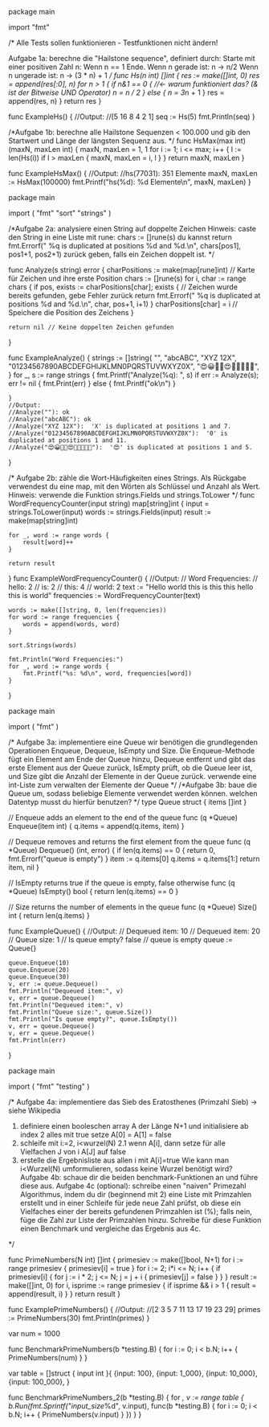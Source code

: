 package main

import "fmt"

/* Alle Tests sollen funktionieren - Testfunktionen nicht ändern!

Aufgabe 1a:
berechne die "Hailstone sequence", definiert durch:
Starte mit einer positiven Zahl n:
Wenn n == 1 Ende.
Wenn n   gerade ist: n -> n/2
Wenn n ungerade ist: n -> (3 * n) + 1
*/
func Hs(n int) []int {
	res := make([]int, 0)
	res = append(res[:0], n)
	for n > 1 {
		if n&1 == 0 { //<- warum funktioniert das? (& ist der Bitweise UND Operator)
			n = n / 2
		} else {
			n = 3*n + 1
		}
		res = append(res, n)
	}
	return res
}

func ExampleHs() {
	//Output:
	//[5 16 8 4 2 1]
	seq := Hs(5)
	fmt.Println(seq)
}

/*Aufgabe 1b:
berechne alle Hailstone Sequenzen < 100.000 und gib den Startwert und Länge der
längsten Sequenz aus.
*/
func HsMax(max int) (maxN, maxLen int) {
	maxN, maxLen = 1, 1
	for i := 1; i <= max; i++ {
		l := len(Hs(i))
		if l > maxLen {
			maxN, maxLen = i, l
		}
	}
	return maxN, maxLen
}

func ExampleHsMax() {
	//Output:
	//hs(77031): 351 Elemente
	maxN, maxLen := HsMax(100000)
	fmt.Printf("hs(%d): %d Elemente\n", maxN, maxLen)
}


package main

import (
	"fmt"
	"sort"
	"strings"
)

/*Aufgabe 2a: analysiere einen String auf doppelte Zeichen
Hinweis: caste den String in eine Liste mit rune:
chars := []rune(s)
du kannst
return fmt.Errorf(" %q is duplicated at positions %d and %d.\n", chars[pos1], pos1+1, pos2+1)
zurück geben, falls ein Zeichen doppelt ist.
*/

func Analyze(s string) error {
	charPositions := make(map[rune]int) // Karte für Zeichen und ihre erste Position
	chars := []rune(s)
	for i, char := range chars {
		if pos, exists := charPositions[char]; exists {
			// Zeichen wurde bereits gefunden, gebe Fehler zurück
			return fmt.Errorf(" %q is duplicated at positions %d and %d.\n", char, pos+1, i+1)
		}
		charPositions[char] = i // Speichere die Position des Zeichens
	}

	return nil // Keine doppelten Zeichen gefunden
}

func ExampleAnalyze() {
	strings := []string{
		"",
		"abcABC",
		"XYZ 12X",
		"01234567890ABCDEFGHIJKLMN0PQRSTUVWXYZ0X",
		"😍😀🙌💃😍🙌🐬🐳🐋🐡",
	}
	for _, s := range strings {
		fmt.Printf("Analyze(%q): ", s)
		if err := Analyze(s); err != nil {
			fmt.Print(err)
		} else {
			fmt.Printf("ok\n")
		}

	}
	//Output:
	//Analyze(""): ok
	//Analyze("abcABC"): ok
	//Analyze("XYZ 12X"):  'X' is duplicated at positions 1 and 7.
	//Analyze("01234567890ABCDEFGHIJKLMN0PQRSTUVWXYZ0X"):  '0' is duplicated at positions 1 and 11.
	//Analyze("😍😀🙌💃😍🙌🐬🐳🐋🐡"):  '😍' is duplicated at positions 1 and 5.
}

/*
Aufgabe 2b:
zähle die Wort-Häufigkeiten eines Strings. Als Rückgabe verwendest du eine map,
mit den Wörten als Schlüssel und Anzahl als Wert.
Hinweis: verwende die Funktion strings.Fields und strings.ToLower
*/
func WordFrequencyCounter(input string) map[string]int {
	input = strings.ToLower(input)
	words := strings.Fields(input)
	result := make(map[string]int)

	for _, word := range words {
		result[word]++
	}

	return result
}
func ExampleWordFrequencyCounter() {
	//Output:
	// Word Frequencies:
	// hello: 2
	// is: 2
	// this: 4
	// world: 2
	text := "Hello world this is this this hello this is world"
	frequencies := WordFrequencyCounter(text)

	words := make([]string, 0, len(frequencies))
	for word := range frequencies {
		words = append(words, word)
	}

	sort.Strings(words)

	fmt.Println("Word Frequencies:")
	for _, word := range words {
		fmt.Printf("%s: %d\n", word, frequencies[word])
	}
}


package main

import (
	"fmt"
)

/* Aufgabe 3a:
implementiere eine Queue
wir benötigen die grundlegenden Operationen Enqueue, Dequeue, IsEmpty und Size.
Die Enqueue-Methode fügt ein Element am Ende der Queue hinzu,
Dequeue entfernt und gibt das erste Element aus der Queue zurück,
IsEmpty prüft, ob die Queue leer ist, und
Size gibt die Anzahl der Elemente in der Queue zurück.
verwende eine int-Liste zum verwalten der Elemente der Queue
*/
/*Aufgabe 3b:
baue die Queue um, sodass beliebige Elemente verwendet werden können.
welchen Datentyp musst du hierfür benutzen?
*/
type Queue struct {
	items []int
}

// Enqueue adds an element to the end of the queue
func (q *Queue) Enqueue(item int) {
	q.items = append(q.items, item)
}

// Dequeue removes and returns the first element from the queue
func (q *Queue) Dequeue() (int, error) {
	if len(q.items) == 0 {
		return 0, fmt.Errorf("queue is empty")
	}
	item := q.items[0]
	q.items = q.items[1:]
	return item, nil
}

// IsEmpty returns true if the queue is empty, false otherwise
func (q *Queue) IsEmpty() bool {
	return len(q.items) == 0
}

// Size returns the number of elements in the queue
func (q *Queue) Size() int {
	return len(q.items)
}

func ExampleQueue() {
	//Output:
	// Dequeued item: 10
	// Dequeued item: 20
	// Queue size: 1
	// Is queue empty? false
	// queue is empty
	queue := Queue{}

	queue.Enqueue(10)
	queue.Enqueue(20)
	queue.Enqueue(30)
	v, err := queue.Dequeue()
	fmt.Println("Dequeued item:", v)
	v, err = queue.Dequeue()
	fmt.Println("Dequeued item:", v)
	fmt.Println("Queue size:", queue.Size())
	fmt.Println("Is queue empty?", queue.IsEmpty())
	v, err = queue.Dequeue()
	v, err = queue.Dequeue()
	fmt.Println(err)
}

package main

import (
	"fmt"
	"testing"
)

/* Aufgabe 4a:
implementiere das Sieb des Eratosthenes  (Primzahl Sieb) -> siehe Wikipedia
1. definiere einen booleschen array A der Länge N+1 und initialisiere ab index 2 alles mit true
   setze A[0] = A[1] = false
2. schleife mit i:=2, i<wurzel(N)
	2.1 wenn A[i], dann setze für alle Vielfachen J von i A[J] auf false
3. erstelle die Ergebnisliste aus allen i mit A[i]=true
Wie kann man i<Wurzel(N) umformulieren, sodass keine Wurzel benötigt wird?
Aufgabe 4b:
schaue dir die beiden benchmark-Funktionen an und führe diese aus.
Aufgabe 4c (optional):
schreibe einen "naiven" Primezahl Algorithmus, indem du dir (beginnend mit 2) eine Liste mit
Primzahlen erstellt und in einer Schleife für jede neue Zahl prüfst, ob diese ein Vielfaches
einer der bereits gefundenen Primzahlen ist (%); falls nein, füge die Zahl zur Liste der Primzahlen
hinzu. Schreibe für diese Funktion einen Benchmark und vergleiche das Ergebnis aus 4c.

*/

func PrimeNumbers(N int) []int {
	primesiev := make([]bool, N+1)
	for i := range primesiev {
		primesiev[i] = true
	}
	for i := 2; i*i <= N; i++ {
		if primesiev[i] {
			for j := i * 2; j <= N; j = j + i {
				primesiev[j] = false
			}
		}
	}
	result := make([]int, 0)
	for i, isprime := range primesiev {
		if isprime && i > 1 {
			result = append(result, i)
		}
	}
	return result
}

func ExamplePrimeNumbers() {
	//Output:
	//[2 3 5 7 11 13 17 19 23 29]
	primes := PrimeNumbers(30)
	fmt.Println(primes)
}

var num = 1000

func BenchmarkPrimeNumbers(b *testing.B) {
	for i := 0; i < b.N; i++ {
		PrimeNumbers(num)
	}
}

var table = []struct {
	input int
}{
	{input: 100},
	{input: 1_000},
	{input: 10_000},
	{input: 100_000},
}

func BenchmarkPrimeNumbers_2(b *testing.B) {
	for _, v := range table {
		b.Run(fmt.Sprintf("input_size_%d", v.input), func(b *testing.B) {
			for i := 0; i < b.N; i++ {
				PrimeNumbers(v.input)
			}
		})
	}
}
